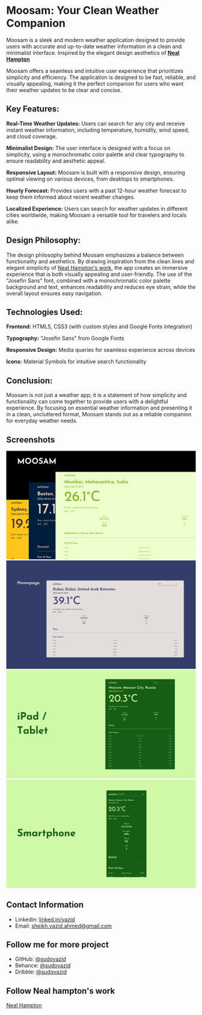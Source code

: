 
# Moosam: Your Clean Weather Companion

Moosam is a sleek and modern weather application designed to provide users with accurate and up-to-date weather information in a clean and minimalist interface. Inspired by the elegant design aesthetics of [**Neal Hampton**](https://dribbble.com/nealhampton)

Moosam offers a seamless and intuitive user experience that prioritizes simplicity and efficiency. The application is designed to be fast, reliable, and visually appealing, making it the perfect companion for users who want their weather updates to be clear and concise.


## Key Features:

**Real-Time Weather Updates:** Users can search for any city and receive instant weather information, including temperature, humidity, wind speed, and cloud coverage.

**Minimalist Design:** The user interface is designed with a focus on simplicity, using a monochromatic color palette and clear typography to ensure readability and aesthetic appeal.

**Responsive Layout:** Moosam is built with a responsive design, ensuring optimal viewing on various devices, from desktops to smartphones.

**Hourly Forecast:** Provides users with a past 12-hour weather forecast to keep them informed about recent weather changes.

**Localized Experience:** Users can search for weather updates in different cities worldwide, making Moosam a versatile tool for travelers and locals alike.

## Design Philosophy:

The design philosophy behind Moosam emphasizes a balance between functionality and aesthetics. By drawing inspiration from the clean lines and elegant simplicity of [Neal Hampton's work](https://dribbble.com/nealhampton), the app creates an immersive experience that is both visually appealing and user-friendly. The use of the "Josefin Sans" font, combined with a monochromatic color palette background and text, enhances readability and reduces eye strain, while the overall layout ensures easy navigation.

## Technologies Used:

**Frontend:** HTML5, CSS3 (with custom styles and Google Fonts integration)

**Typography:** "Josefin Sans" from Google Fonts

**Responsive Design:** Media queries for seamless experience across devices

**Icons:** Material Symbols for intuitive search functionality

## Conclusion:

Moosam is not just a weather app; it is a statement of how simplicity and functionality can come together to provide users with a delightful experience. By focusing on essential weather information and presenting it in a clean, uncluttered format, Moosam stands out as a reliable companion for everyday weather needs.



## Screenshots
![2323](screenshot/1.png)
![2323](screenshot/7.png)
![2323](screenshot/11.png)
![2323](screenshot/12.png)





## Contact Information

- Linkedin: [linked.in/vazid](https://www.linkedin.com/in/vazid/)
- Email: sheikh.vazid.ahmed@gmail.com

## Follow me for more project
- GitHub: [@sudovazid](https://www.github.com/sudovazid)
- Behance: [@sudovazid](https://www.behance.net/sudovazid)
- Dribble: [@sudovazid](https://dribbble.com/sudovazid)

## Follow Neal hampton's work
[Neal Hampton](https://dribbble.com/nealhampton)

